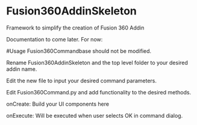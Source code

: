 # Fusion360AddinSkeleton
Framework to simplify the creation of Fusion 360 Addin

Documentation to come later. For now:



#Usage
Fusion360Commandbase should not be modified.

Rename Fusion360AddinSkeleton and the top level folder to your desired addin name.

Edit the new file to input your desired command parameters.

Edit Fusion360Command.py and add functionality to the desired methods.  

onCreate: Build your UI components here

onExecute: Will be executed when user selects OK in command dialog.


